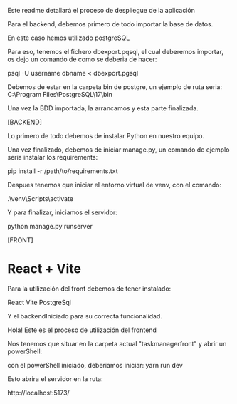 Este readme detallará el proceso de despliegue de la aplicación

Para el backend, debemos primero de todo importar la base de datos.

En este caso hemos utilizado postgreSQL



Para eso, tenemos el fichero dbexport.pqsql, el cual deberemos importar, os dejo un comando de como se deberia de hacer:

psql -U username dbname < dbexport.pgsql


Debemos de estar en la carpeta bin de postgre, un ejemplo de ruta seria: C:\Program Files\PostgreSQL\17\bin

Una vez la BDD importada, la arrancamos y esta parte finalizada.


[BACKEND]

Lo primero de todo debemos de instalar Python en nuestro equipo.

Una vez finalizado, debemos de iniciar manage.py, un comando de ejemplo seria instalar los requirements:

pip install -r /path/to/requirements.txt

Despues tenemos que iniciar el entorno virtual de venv, con el comando:

.\venv\Scripts\activate

Y para finalizar, iniciamos el servidor:

python manage.py runserver


[FRONT]

# React + Vite

Para la utilización del front debemos de tener instalado:

React
Vite
PostgreSql

Y el backendIniciado para su correcta funcionalidad.


Hola! Este es el proceso de utilización del frontend

Nos tenemos que situar en la carpeta actual "taskmanagerfront" y abrir un powerShell:

con el powerShell iniciado, deberiamos iniciar: yarn run dev

Esto abrira el servidor en la ruta:

http://localhost:5173/